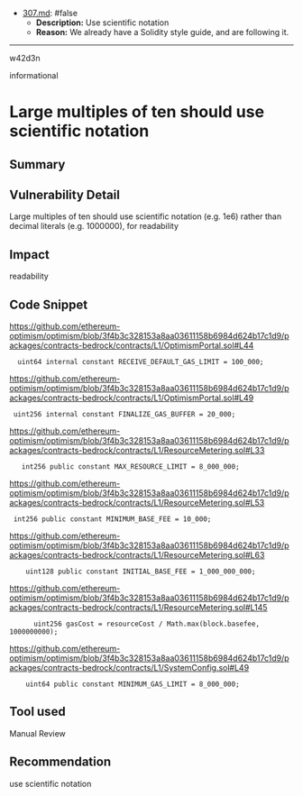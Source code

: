 
- [307.md](processed/false/solidity/307.md): #false
  - **Description:** Use scientific notation
  - **Reason:** We already have a Solidity style guide, and are following it.

---

w42d3n

informational

# Large multiples of ten should use scientific notation

## Summary

## Vulnerability Detail

Large multiples of ten should use scientific notation (e.g. 1e6) rather than decimal literals (e.g. 1000000), for readability

## Impact

readability 

## Code Snippet

https://github.com/ethereum-optimism/optimism/blob/3f4b3c328153a8aa03611158b6984d624b17c1d9/packages/contracts-bedrock/contracts/L1/OptimismPortal.sol#L44

```solidity
  uint64 internal constant RECEIVE_DEFAULT_GAS_LIMIT = 100_000;
```

https://github.com/ethereum-optimism/optimism/blob/3f4b3c328153a8aa03611158b6984d624b17c1d9/packages/contracts-bedrock/contracts/L1/OptimismPortal.sol#L49

```solidity
 uint256 internal constant FINALIZE_GAS_BUFFER = 20_000;
```

https://github.com/ethereum-optimism/optimism/blob/3f4b3c328153a8aa03611158b6984d624b17c1d9/packages/contracts-bedrock/contracts/L1/ResourceMetering.sol#L33

```solidity
   int256 public constant MAX_RESOURCE_LIMIT = 8_000_000;
```

https://github.com/ethereum-optimism/optimism/blob/3f4b3c328153a8aa03611158b6984d624b17c1d9/packages/contracts-bedrock/contracts/L1/ResourceMetering.sol#L53

```solidity
 int256 public constant MINIMUM_BASE_FEE = 10_000;
```

https://github.com/ethereum-optimism/optimism/blob/3f4b3c328153a8aa03611158b6984d624b17c1d9/packages/contracts-bedrock/contracts/L1/ResourceMetering.sol#L63

```solidity
    uint128 public constant INITIAL_BASE_FEE = 1_000_000_000;
```

https://github.com/ethereum-optimism/optimism/blob/3f4b3c328153a8aa03611158b6984d624b17c1d9/packages/contracts-bedrock/contracts/L1/ResourceMetering.sol#L145

```solidity
      uint256 gasCost = resourceCost / Math.max(block.basefee, 1000000000);
```

https://github.com/ethereum-optimism/optimism/blob/3f4b3c328153a8aa03611158b6984d624b17c1d9/packages/contracts-bedrock/contracts/L1/SystemConfig.sol#L49

```solidity
    uint64 public constant MINIMUM_GAS_LIMIT = 8_000_000;
```

## Tool used

Manual Review

## Recommendation

use scientific notation